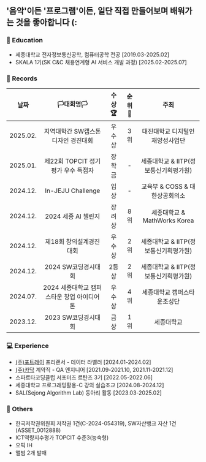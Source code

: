 ## <strong>'음악'</strong>이든 <strong>'프로그램'</strong>이든, 일단 직접 만들어보며 배워가는 것을 좋아합니다 (:

### 🏫 Education
- 세종대학교 전자정보통신공학, 컴퓨터공학 전공 [2019.03-2025.02]
- SKALA 1기(SK C&C 채용연계형 AI 서비스 개발 과정) [2025.02-2025.07]

### 💽 Records
|**날짜**|**🏳대회명🏳**|**수상🏆**|**순위🥇**|**주최**|
|:--:|:--:|:--:|:--:|:--:|
|2025.02.|지역대학간 SW캡스톤디자인 경진대회|우수상|3위|대진대학교 디지털인재양성사업단|
|2025.01.|제22회 TOPCIT 정기평가 우수 득점자|장학금|-|세종대학교 & IITP(정보통신기획평가원)|
|2024.12.|In-JEJU Challenge|입상|-|교육부 & COSS & 대한상공회의소|
|2024.12.|2024 세종 AI 챌린지|장려상|8위|세종대학교 & MathWorks Korea|
|2024.12.|제18회 창의설계경진대회|우수상|2위|세종대학교 & IITP(정보통신기획평가원)|
|2024.12.|2024 SW코딩경시대회|2등상|2위|세종대학교 & IITP(정보통신기획평가원)|
|2024.07.|2024 세종대학교 캠퍼스타운 창업 아이디어톤|우수상|4위|세종대학교 캠퍼스타운조성단|
|2023.12.|2023 SW코딩경시대회|금상|1위|세종대학교|

### 💻 Experience
- [(주)포트래이](https://portrai.io/ko) 프리랜서 - 데이터 라벨러 [2024.01-2024.02]
- [(주)카닥](https://www.cardoc.co.kr) 계약직 - QA 엔지니어 [2021.09-2021.10, 2021.11-2021.12]
- 스파르타코딩클럽 서포터즈 르탄즈 3기 [2022.05-2022.06]
- 세종대학교 프로그래밍활용-C 강의 실습조교 [2024.08-2024.12]
- SAL(Sejong Algorithm Lab) 동아리 활동 [2023.03-2025.02]
  
### 💾 Others
- 한국저작권위원회 저작권 1건(C-2024-054319), SW자산뱅크 자산 1건(ASSET_0012888)
- ICT역량지수평가 TOPCIT 수준3(능숙형)
- 오픽 IH
- 앨범 2개 발매
